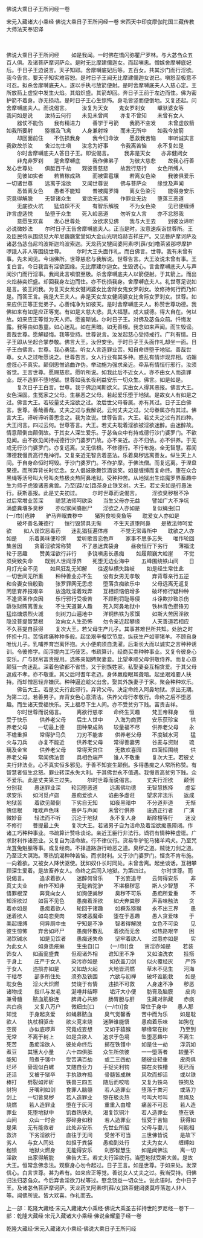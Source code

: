 佛说大乘日子王所问经一卷


宋元入藏诸大小乘经
佛说大乘日子王所问经一卷
宋西天中印度摩伽陀国三藏传教大师法天奉诏译


　　

佛说大乘日子王所问经
　　如是我闻。一时佛在憍闪弥瞿尸罗林。与大苾刍众五百人俱。及诸菩萨摩诃萨众。是时无比摩建儞迦女。而起嗔恚。憎嫉舍摩嚩底妃后。于日子王边说言。天子知耶。舍摩嚩底妃后等。五百女。共其沙门而行淫欲。我今告言。要天子知实难容恕。是时日子王闻无比摩建儞迦女说已。嗔怒至极意不可忍。拟杀舍摩嚩底夫人。遂以手执弓放箭便射。是时舍摩嚩底夫人入慈心定。王所放箭上虚空中发生火焰。其焰炽盛。其箭却回。奔日子王前于左边而住。佛为密护箭不着身。亦无损动。是时日子王心生惊怖。身毛皆竖而便倒地。又复还起。问舍摩嚩底夫人。而说偈言。
　　汝复为天女　　鬼女罗刹女
　　巘驮婆女等　　我问如是说
　　汝持云何行　　未见未曾闻
　　亦复不曾知　　未曾有女人
　　器仗不能伤　　我有精进力
　　善学于弓箭　　我箭不空发
　　未曾虚放箭　　如我所要射
　　猕猴及飞禽　　人身兼射垛
　　而未无所中　　如我今放箭
　　却回面前住　　不伤损我身
　　我今归命汝　　愿救我苦恼
　　审听诚实言　　我欲故杀汝
　　舍过勿生嗔　　汝念为好事
　　令我离苦恼　　永不复如是
　　尔时舍摩嚩底夫人答日子王。即说偈言。
　　我非是天女　　亦非健闼女
　　非鬼非罗刹　　是舍摩嚩底
　　我作佛弟子　　为彼大慈悲
　　故我心行善　　发心世尊处
　　俱胝百千劫　　观彼善慈悲
　　故我行慈行　　女色所缚人
　　见彼如实者　　若苗稼成熟
　　而被雷雹壤　　若离女色染
　　我彼俱爱乐　　一切诸世尊
　　远离于淫欲　　又闻世尊说
　　佛与菩萨众　　缘觉及声闻
　　悉皆离女色　　愚者不能知
　　普被魔罗降　　离女色染污
　　能得身安乐　　究竟得解脱
　　无智诸众生　　爱欲无远离
　　作罪业无边　　堕落三恶道
　　无底欲火坑　　猛焰炽不灭
　　有智乐解脱　　不为女色染
　　见已便缠缚　　诈言虚适悦
　　坠堕于众生　　死入崄恶道
　　勿听女人言　　亦不忿怒我
　　意愿生欢喜　　发心世尊处
　　汝欲求见佛　　我与大王去
　　到彼汝谛听　　必说微妙法
　　尔时日子王告舍摩嚩底夫人。正当是时。汝意速疾诣世尊所。王及臣民侍从围绕见大牟尼巍巍堂堂如大金山光明焰赫吉祥庄严。又见菩萨摩诃萨及诸苾刍苾刍尼坞波斯迦坞波索迦。天龙药叉犍闼婆阿素啰[薜/女]噜茶紧那啰摩护啰誐人非人等围绕世尊。
　　尔时大王头面作礼。而白佛言。世尊。我有未曾有事。先未闻见。今诣佛所。世尊慈悲与我解说。世尊告言。大王汝说未曾有事。王复白言。今日我宫有淫欲因缘。无比摩建尔迦女。生毁谤心。言舍摩嚩底夫人与声闻沙门而行淫事。我闻此言嗔恨至极。杀舍摩嚩底夫人以箭便射。于其箭上。而出火焰赫奕炽盛。却回我身左边而住。亦不伤损我身。舍摩嚩底夫人。礼世尊足说如是言。彼王问我。为复天女龙女犍闼婆女比舍际女鬼女罗刹女。汝修持何行而乃如是。而答王言。我是大王夫人。非是天女龙女健闼婆女比舍际女罗刹女。世尊。如来应供正等正觉弟子。心善纯净为如彼天。是时舍摩嚩底夫人。称赞世尊功德。我佛如来有如是应正等觉。有如是大慈大悲。具大福慧。成大威德。得大自在。何以故。如来应正等觉为天人师。愿鉴斯诚。尔时日子王。对佛及苾刍众前。忏悔发露。我等由如愚童。如心迷乱。如在黑暗。如无善根。我念如来声闻。而生毁谤。善哉世尊。愿解疑悔。我等受持。世尊说言。汝发起慈心受持戒行。广利有情。日子王即从坐起合掌恭敬。佛言大王。汝但安坐。于时日子王头面作礼却坐一面。日子王白佛言。世尊。我心勇猛。听女人言造罪业苦。知自命终堕于地狱。善哉世尊。女人之过唯愿说之。世尊告言。女人行业有其多种。惑乱有情诈现异相。谄媚虚诳心不真实。颠倒思惟谄曲诈伪。举动施为强求亲近。牵系有情恒行邪行。汝须省觉。王言世尊。愿赐慈悲。愿听所说。如我此后不近女人。亦不由女人而造罪业。既不造罪不堕地狱。世尊如我长夜利益安乐一切众生。佛言。如是如是。
　　复次日子王白言。世尊。我于佛边闻斯欲义。实由女人得其恶报。佛言大王。女色深固。生冤家之父母。生暴恶之父母。若起爱乐堕于地狱。是故女人有如是之过。佛言大王。若较量丈夫淫欲之过。汝后世父母眷属。亦有其过。日子王白佛言。世尊。善哉善哉。丈夫之过与我解说。云何丈夫之过。父母眷属亦有其过。佛言大王。谛听谛听善思念之。我为汝说。世尊告言。大王。若丈夫之过有其四种。大王问言。四过云何。世尊答言。大王。若丈夫耽着淫欲被淫欲迷醉。由迷醉故。情意颠倒由颠倒故。于其女人深生爱乐。于苾刍众中有持戒德行沙门婆罗门。不欲见闻。由不欲见闻持戒德行沙门婆罗门故。亦不亲近。亦不归依。亦不供养。于无戒无行沙门婆罗门。亦复远离。又无信根。不修德行。不行布施。全无智慧。寡闻薄德我慢贡高行鬼神行。又复亲近无智贪着恶法。乐着臭秽远离善友。纵生天上人间。于自身命恒时呵毁。于沙门婆罗门。不作护摩。于佛法僧。而复远离。于涅盘果德。而所弃背长时忆念。女人倡妓歌舞饮酒谈笑。如是缠缚而复命终。堕在众合黑绳等活号叫大号叫炎热极炎热阿鼻地狱。受种种苦。从地狱出生焰魔罗界畜趣中生为师子虎狼诸恶禽兽。乃至[薜/女]路茶身止铁叉树。大王。若丈夫如是行愚法行。获斯恶报。此是丈夫初过。
　　尔时世尊而说偈言。
　　淫欲臭秽根不净　　过后常增业苦深
　　聪慧法师呵欲染　　当生父母亦无益
　　譬如广大不净坑　　满盛粪壤多臭秽
　　亦似冢间胮胀尸　　淫欲之人亦如是
　　复似蝇虫[口　　(一/巾)]疮肿　　驴马奔眠粪秽中
　　猪狗食啖臭鱼等　　耽爱女人亦如是
　　破坏善名兼德行　　恒行毁禁具无惭
　　不生天道堕阿鼻　　是故法师呵爱欲
　　如人误饮恶毒药　　迷乱猖狂遍体疼
　　不觉无常毒所中　　耽欲之人亦如是
　　乐着美味便珍馔　　爱听歌音恋色声
　　家事不思多忘失　　唯作轮回集苦因
　　贪着淫欲常称赞　　不了愚迷粪袋身
　　昼夜恒行下劣行　　薄福沈轮于恶趣
　　赞美淫欲行非行　　多饶嗔恚长愚痴
　　如履颠巍大崄崖　　不觉须臾致失命
　　既别人世阎浮界　　死堕无边业海中
　　五峰围绕铁山间　　日月灯光全不见
　　如风狂乱无知解　　往返纵横失路岐
　　如是经生常住此　　一切世间无所重
　　种种善业亦不生　　设有女男无孝敬
　　弃背尊亲行五逆　　和合妻女倍殷勤
　　张罗罪网无思虑　　堕落贪痴欲乐中
　　父母远离无返复　　罔思育养报艰辛
　　放逸耽淫着戏弄　　互相烦恼倍增多
　　破坏修行疑种种　　不逢贤圣作良因
　　乐行邪行受极苦　　不顾刑罚耻辱侵
　　斗诤欺抄致杀伤　　隳张财贿离善友
　　不生天道兼人趣　　死入阿鼻地狱中
　　铁林青色攒锋刃　　猛焰煻煨烈火城
　　剑树刀山遍地中　　洋铜热铁为浆馔
　　如斯大苦因淫欲　　隐没菩提智慧根
　　汝向女人生恐怖　　勿令亲近起攀缘
　　人天善道若相应　　不久菩提自获得
　　复次大王。若父母生产儿子。其事甚难世所共知。处胎之时怀担十月。苦恼疼痛种种多般。起坐艰辛餐饮节度。纵获生产如宰猪羊。不顾自身唯忧儿子。乳哺养育岂离怀抱。大小便痢须自洗濯。后渐长大而以诚实之言种种诱训。令彼修学。阎浮提内工巧伎艺。书疏算计。经商买卖种种事业。又复令彼身心安乐。广与财帛富贵授用。选拣亲姻娉聚妻妾。比望孝顺父母供敬侍养。而复心意颠狂一向迷乱。深着色欲都不省悟。又于别族姓家。私娶妻妾互相贪爱。于其父母返成不孝。亦不敬重。其父后时耆年老迈。身体羸瘦眼耳聋暗。起坐艰难要人扶持。而却憎恶轻弃嫌厌。种种逼迫趁父出舍。娶其外族妻子于家。聚会种种欢乐。
　　佛告大王。若是丈夫行此邪行。弃背父母。决定命终入阿鼻地狱。求出无期。为第二过。若善男子。弃背女色心意清洁。供养父母行孝敬行。命终之后不堕恶趣。而生诸天受福快乐。天上福尽下生人间。亦不受贫穷下贱。富贵吉祥。
　　尔时世尊而说偈言。
　　离欲行慈孝　　命终生天趣
　　梵王帝释身　　恒受于快乐
　　供养老父母　　后生人世中
　　入海为商贾　　安乐获珍宝
　　供养老父母　　一切最上德
　　田种果成熟　　较量福不尽
　　供养老父母　　永不檐重担
　　常得驴马负　　刀刃不能害
　　供养老父母　　不度碱水河
　　猛火与刀兵　　亦复不能近
　　供养老父母　　常得善妻男
　　谷麦与资财　　琉璃及金宝
　　供养老父母　　常得天宫住
　　无数欢喜园　　四面恒围绕
　　供养老父母　　常闻佛法音
　　具相色端严　　谁人不敬重
　　复次大王。若彼丈夫行非法业。心不真实恒多邪见。于善不知妄生颠倒。多得愚痴之人常所称赞。有智慧者恒生忿怒。罪业转深永失大利。于其佛世永不值遇。我慢贡高贫穷下贱。众不爱乐。此是丈夫第三过失。
　　尔时世尊而说偈言。
　　丈夫行淫欲　　颠倒分别我
　　愚迷罪业深　　轮回堕恶道
　　远离佛功德　　无智慧拣择
　　虚妄求安乐　　如河觅卢迦
　　愚痴爱欲人　　谄曲多虚诳
　　望求非法乐　　返成地狱苦
　　着欲见颠倒　　下劣自无知
　　如夜黑暗中　　不分道非道
　　无惭愧信根　　唯耽声色味
　　菩萨与声闻　　未曾行供养
　　设遇正行者　　广演微妙音
　　轻法而不听　　沉沦于地狱
　　永不复人身　　断除檀等行
　　迷没不修行　　菩提最上失
　　复次大王。若诸男子自为活命及着淫欲痴愚障闭。作诸工巧种种事业。书疏算计赞咏谈论。亲近王臣行非法行。谪罚有情种种虚诳。广求财利作诸恶业。又复自为活命故。行不律仪行。货易牛驴驼马猪羊鸡犬。乃至咒龙罝兔魁脍等事。或复经商。不择道路游行崄恶之道。臭秽之道。贼徒刀剑之道。乃至泛大溟海。寒热饥渴种种苦恼。而求财利。又于沙门婆罗门。悭贪不肯布施。一向着欲。又被女人降伏驱使。犹如奴仆长时同处。未曾舍离。起坐谈话。互相攀顾深生爱着。是故畜养女人。命终之后同入地狱。为第四过。
　　尔时世尊。而说偈言。
　　追求着欲人　　迷醉何曾乐
　　下劣妄追寻　　云何得安乐
　　非真丈夫业　　自作不知非
　　无耻若驼驴　　不堪极秽恶
　　斯人少智慧　　不悟罪根深
　　奔竞向女人　　如狗便粪秽
　　臭秽不可乐　　愚痴所爱重
　　不知淫欲过　　如盲不见色
　　愚痴着淫欲　　如犬奔粪秽
　　声香味触法　　贪着亦如是
　　愚痴着欲人　　轮回于诸趣
　　如橛系猕猴　　永不出三界
　　愚迷着欲人　　如乌恋臭肉
　　常被恶魔牵　　堕在于恶趣
　　愚人贪爱味　　于美起缠缚
　　何异厕中虫　　宁知是不净
　　智者得解脱　　女色不可染
　　见彼生惊怖　　弃舍如坏尸
　　愚痴怀散乱　　着欲而无舍
　　如热路艰辛　　困渴饮碱水
　　如是见饮者　　愚痴迷失命
　　坚牢着欲人　　过患亦如是
　　实为此女人　　如身患疮癞
　　生虫自[口　　(一/巾)]食　　贪淫亦如是
　　若装饰女人　　如画瓮盛粪
　　但观诸外相　　谁知里不净
　　又如油洗衣　　挂搭于身上
　　庄严于女人　　染污亦如是
　　如衣盖刀剑　　似火覆经灰
　　严饰于女人　　违损亦如是
　　又如劫火起　　大地皆洞燃
　　草木不见生　　河海干枯尽
　　部多所住处　　须弥及铁围
　　六欲与初禅　　破坏谁能救
　　如是耽女色　　淫火大炽燃
　　焚烧于有情　　违损不可救
　　人身速不净　　秽恶诸物成
　　指爪与发毛　　涎唾并结矃
　　垢汗大小便　　肪膏及脑膜
　　皮肉兼骨髓　　脓血筋脉连
　　脾肾心共肺　　肠胃胆与肝
　　生藏对熟藏　　赤痰共白痰
　　又复八万户　　微细虫[口　　(一/巾)]食
　　常住于身中　　愚人那知觉
　　于身起贪爱　　如蝇慕脓血
　　臭气觉馨香　　苦中而为乐
　　如是耽欲人　　执杖相驱击
　　欲火竞来烧　　迷醉谁能悟
　　愚痴着乐味　　如狗在空房
　　亦似底啰声　　究竟成妄想
　　又如于猿猴　　攀缘常在树
　　乃至到无常　　不离于树上
　　如是贪欲人　　追求于色境
　　坠堕恶趣中　　不离生死苦
　　愚痴淫欲人　　彼处命终后
　　掷在铁镬中　　如是住一劫
　　浮沉如煮豆　　其镬大小量
　　六十四俱胝　　众生所依彼
　　一一堕落者　　较量不能知
　　煎煮于镬中　　受苦满百劫
　　或二三四劫　　随彼业轻重
　　皮肉俱烂坏　　骨现似白螺
　　又随自业力　　手捉尖利钩
　　掷在炎铁槽　　死已而还活
　　又被于狱卒　　手执铁杵捣
　　骨髓皆成粖　　风吹而却活
　　或以铁棒打　　劈裂如斧斫
　　铁兽三四五　　随后而咬啮
　　又复为铁乌　　铁狗及豺狗
　　牙嘴利如剑　　食罪人脑髓
　　若人造罪业　　堕落于粪河
　　或落刀剑上　　一切皆臭秽
　　若人造罪业　　堕在极炎热
　　号叫大号叫　　黑绳及烧燃
　　若人造罪业　　堕在于灰河
　　重重入由增　　痛苦不可忍
　　若人造罪业　　死堕地狱中
　　饥吞热铁丸　　渴复饮铜汁
　　若人造罪业　　堕在铁山间
　　众山一时合　　拶碎身如粉
　　若人造罪业　　恒受于苦恼
　　获得如是果　　无有能救者
　　此处非安乐　　先世业所招
　　父母与妻儿　　何能相救济
　　下劣淫欲行　　直往于无间
　　受苦不可当　　三世佛皆说
　　是故下劣人　　与女人同处
　　如担于粪袋　　愚痴到处行
　　丈夫为女人　　缠缚如枷锁
　　地狱火燃身　　无能得安乐
　　刹那智慧生　　如是闻佛法
　　离一切淫欲　　出家得解脱
　　佛告大王。若丈夫行淫欲行。当堕地狱受斯大苦。是故大王。恒常念佛念法。观察身心勿令起过。日子王言。如是世尊。于如来处。发深信心。白言世尊。甚为希有。如来应正等觉。善说女人丈夫之过。我当受持。归佛归法归苾刍众。今后弃舍淫欲刀杖等过。愍念饶益一切众生。说此语时。会中日子王。及诸苾刍菩萨摩诃萨。天龙药叉阿素啰[薛/女]路茶健闼婆莫呼落迦人非人等。闻佛所说。皆大欢喜。作礼而去。

上一部：乾隆大藏经·宋元入藏诸大小乘经·佛说大乘圣吉祥持世陀罗尼经一卷下一部：乾隆大藏经·宋元入藏诸大小乘经·佛说金耀童子经一卷




乾隆大藏经·宋元入藏诸大小乘经·佛说大乘日子王所问经

